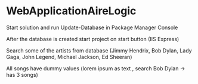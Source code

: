 # WebApplicationAireLogic

Start solution and run Update-Database in Package Manager Console

After the database is created start project on start button (IIS Express)

Search some of the artists from database (Jimmy Hendrix, Bob Dylan, Lady Gaga, John Legend, Michael Jackson, Ed Sheeran)

All songs have dummy values (lorem ipsum as text , search Bob Dylan -> has 3 songs)

